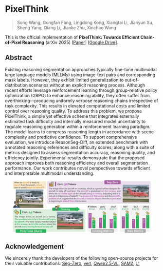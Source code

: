# PixelThink
> Song Wang, Gongfan Fang, Lingdong Kong, Xiangtai Li, Jianyun Xu, Sheng Yang, Qiang Li, Jianke Zhu, Xinchao Wang

This is the official implementation of **PixelThink: Towards Efficient Chain-of-Pixel Reasoning** (arXiv 2025)  [[Paper]()] [[Google Drive](https://drive.google.com/drive/folders/1gy-8IVfLnZB8hEqREewK6c8AQXR9awBp?usp=drive_link)].

## Abstract
Existing reasoning segmentation approaches typically fine-tune multimodal large language models (MLLMs) using image-text pairs and corresponding mask labels. However, they exhibit limited generalization to out-of-distribution scenarios without an explicit reasoning process. Although recent efforts leverage reinforcement learning through group-relative policy optimization (GRPO) to enhance reasoning ability, they often suffer from overthinking—producing uniformly verbose reasoning chains irrespective of task complexity. This results in elevated computational costs and limited control over reasoning quality. To address this problem, we propose PixelThink, a simple yet effective scheme that integrates externally estimated task difficulty and internally measured model uncertainty to regulate reasoning generation within a reinforcement learning paradigm. The model learns to compress reasoning length in accordance with scene complexity and predictive confidence. To support comprehensive evaluation, we introduce ReasonSeg-Diff, an extended benchmark with annotated reasoning references and difficulty scores, along with a suite of metrics designed to assess segmentation accuracy, reasoning quality, and efficiency jointly. Experimental results demonstrate that the proposed approach improves both reasoning efficiency and overall segmentation performance. Our work contributes novel perspectives towards efficient and interpretable multimodal understanding.

<p align="center"> <a><img src="figs/teaser.png" width="90%"></a> </p>

## Acknowledgement

We sincerely thank the developers of the following open-source projects for their valuable contributions: [Seg-Zero](https://github.com/dvlab-research/Seg-Zero), [verl](https://github.com/volcengine/verl), [Qwen2.5-VL](https://github.com/QwenLM/Qwen2.5-VL), [SAM2](https://github.com/facebookresearch/sam2), [L1](https://github.com/cmu-l3/l1)
